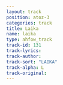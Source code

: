```yaml
---
layout: track
position: atoz-3
categories: track
title: Laika
name: laika
type: ahfow_track
track-id: 131
track-lyrics: 
track-author: 
track-sort: "LAIKA"
track-alpha: L
track-original: 
---
```

